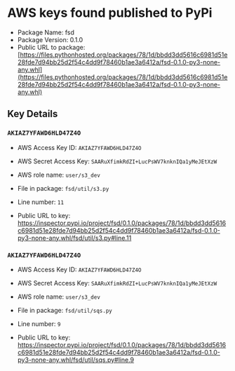 # AWS keys found published to PyPi

* Package Name: fsd
* Package Version: 0.1.0
* Public URL to package: [https://files.pythonhosted.org/packages/78/1d/bbdd3dd5616c6981d51e28fde7d94bb25d2f54c4dd9f78460b1ae3a6412a/fsd-0.1.0-py3-none-any.whl](https://files.pythonhosted.org/packages/78/1d/bbdd3dd5616c6981d51e28fde7d94bb25d2f54c4dd9f78460b1ae3a6412a/fsd-0.1.0-py3-none-any.whl)

## Key Details

### `AKIAZ7YFAWD6HLD47Z4O`

* AWS Access Key ID: `AKIAZ7YFAWD6HLD47Z4O`
* AWS Secret Access Key: `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` 
* AWS role name: `user/s3_dev`
* File in package: `fsd/util/s3.py`
* Line number: `11`

* Public URL to key: https://inspector.pypi.io/project/fsd/0.1.0/packages/78/1d/bbdd3dd5616c6981d51e28fde7d94bb25d2f54c4dd9f78460b1ae3a6412a/fsd-0.1.0-py3-none-any.whl/fsd/util/s3.py#line.11



### `AKIAZ7YFAWD6HLD47Z4O`

* AWS Access Key ID: `AKIAZ7YFAWD6HLD47Z4O`
* AWS Secret Access Key: `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` 
* AWS role name: `user/s3_dev`
* File in package: `fsd/util/sqs.py`
* Line number: `9`

* Public URL to key: https://inspector.pypi.io/project/fsd/0.1.0/packages/78/1d/bbdd3dd5616c6981d51e28fde7d94bb25d2f54c4dd9f78460b1ae3a6412a/fsd-0.1.0-py3-none-any.whl/fsd/util/sqs.py#line.9


